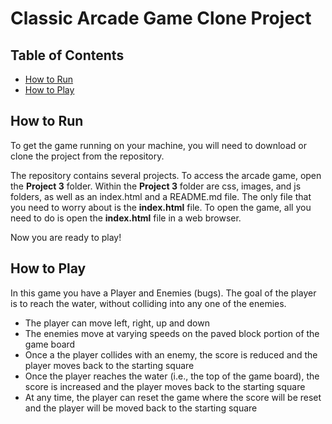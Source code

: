 # Classic Arcade Game Clone Project

## Table of Contents

- [How to Run](#howtorun)
- [How to Play](#howtoplay)

## How to Run

To get the game running on your machine, you will need to download or clone the project from the repository.

The repository contains several projects. To access the arcade game, open the **Project 3** folder. Within the **Project 3** folder are css, images, and js folders, as well as an index.html and a README.md file. The only file that you need to worry about is the **index.html** file. To open the game, all you need to do is open the **index.html** file in a web browser. 

Now you are ready to play!

## How to Play

In this game you have a Player and Enemies (bugs). The goal of the player is to reach the water, without colliding into any one of the enemies.

- The player can move left, right, up and down
- The enemies move at varying speeds on the paved block portion of the game board
- Once a the player collides with an enemy, the score is reduced and the player moves back to the starting square
- Once the player reaches the water (i.e., the top of the game board), the score is increased and the player moves back to the starting square
- At any time, the player can reset the game where the score will be reset and the player will be moved back to the starting square